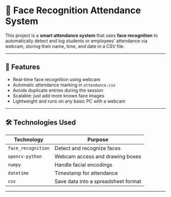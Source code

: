 # 🧠 Face Recognition Attendance System

This project is a **smart attendance system** that uses **face recognition** to automatically detect and log students or employees' attendance via webcam, storing their name, time, and date in a CSV file.

---

## 📸 Features

- Real-time face recognition using webcam
- Automatic attendance marking in `attendance.csv`
- Avoids duplicate entries during the session
- Scalable: just add more known face images
- Lightweight and runs on any basic PC with a webcam

---

## 🛠️ Technologies Used

| Technology | Purpose |
|------------|---------|
| `face_recognition` | Detect and recognize faces |
| `opencv-python` | Webcam access and drawing boxes |
| `numpy` | Handle facial encodings |
| `datetime` | Timestamp for attendance |
| `csv` | Save data into a spreadsheet format |

---


